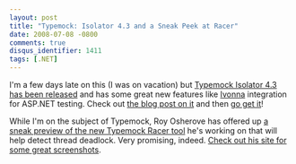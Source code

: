 ```yaml
---
layout: post
title: "Typemock: Isolator 4.3 and a Sneak Peek at Racer"
date: 2008-07-08 -0800
comments: true
disqus_identifier: 1411
tags: [.NET]
---
```

I'm a few days late on this (I was on vacation) but [Typemock Isolator
4.3 has been
released](http://blog.typemock.com/2008/07/isolator-43-released.html)
and has some great new features like
[Ivonna](http://sm-art.biz/Ivonna.aspx) integration for ASP.NET testing.
Check out [the blog post on
it](http://blog.typemock.com/2008/07/isolator-43-released.html) and then
[go get it](http://www.typemock.com/Downloads.php)!

While I'm on the subject of Typemock, Roy Osherove has offered up [a
sneak preview of the new Typemock Racer
tool](http://weblogs.asp.net/rosherove/archive/2008/07/08/a-sneak-preview-of-typemock-racer.aspx)
he's working on that will help detect thread deadlock. Very promising,
indeed. [Check out his site for some great
screenshots](http://weblogs.asp.net/rosherove/archive/2008/07/08/a-sneak-preview-of-typemock-racer.aspx).

